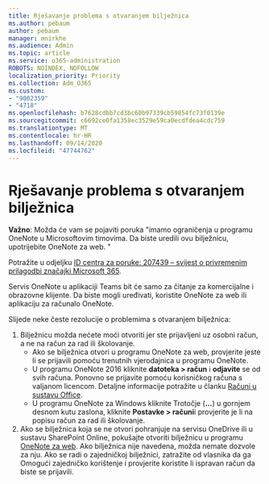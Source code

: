 ```yaml
---
title: Rješavanje problema s otvaranjem bilježnica
ms.author: pebaum
author: pebaum
manager: mnirkhe
ms.audience: Admin
ms.topic: article
ms.service: o365-administration
ROBOTS: NOINDEX, NOFOLLOW
localization_priority: Priority
ms.collection: Adm_O365
ms.custom:
- "9002359"
- "4718"
ms.openlocfilehash: b7628cdbb7cd3bc60b97339cb59854fc73f0139e
ms.sourcegitcommit: c6692ce0fa1358ec3529e59ca0ecdfdea4cdc759
ms.translationtype: MT
ms.contentlocale: hr-HR
ms.lasthandoff: 09/14/2020
ms.locfileid: "47744762"
---
```

# <a name="fix-issues-with-opening-notebooks"></a>Rješavanje problema s otvaranjem bilježnica

**Važno**: Možda će vam se pojaviti poruka "imamo ograničenja u programu OneNote u Microsoftovim timovima. Da biste uredili ovu bilježnicu, upotrijebite OneNote za web. "

Potražite u odjeljku [ID centra za poruke: 207439 – svijest o privremenim prilagodbi značajki Microsoft 365](https://admin.microsoft.com/Adminportal/Home?source=applauncher#MessageCenter?id=MC207439).

Servis OneNote u aplikaciji Teams bit će samo za čitanje za komercijalne i obrazovne klijente. Da biste mogli uređivati, koristite OneNote za web ili aplikaciju za računalo OneNote.

Slijede neke česte rezolucije o problemima s otvaranjem bilježnica:

1. Bilježnicu možda nećete moći otvoriti jer ste prijavljeni uz osobni račun, a ne na račun za rad ili školovanje.
    - Ako se bilježnica otvori u programu OneNote za web, provjerite jeste li se prijavili pomoću trenutnih vjerodajnica u programu OneNote.
    - U programu OneNote 2016 kliknite **datoteka > račun** i **odjavite** se od svih računa. Ponovno se prijavite pomoću korisničkog računa s valjanom licencom. Detaljne informacije potražite u članku [Računi u sustavu Office](https://support.office.com/article/accounts-in-office-628ea040-f265-49de-b986-be09c3ebf8a9). 
    - U programu OneNote za Windows kliknite Trotočje (**...**) u gornjem desnom kutu zaslona, kliknite **Postavke > računi**i provjerite je li na popisu račun za rad ili školovanje. 
2. Ako se bilježnica koja se ne otvori pohranjuje na servisu OneDrive ili u sustavu SharePoint Online, pokušajte otvoriti bilježnicu u programu [OneNote za web](https://onenote.com). Ako bilježnica nije navedena, možda nemate dozvole za nju. Ako se radi o zajedničkoj bilježnici, zatražite od vlasnika da ga Omogući zajedničko korištenje i provjerite koristite li ispravan račun da biste se prijavili.

